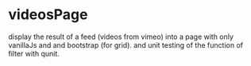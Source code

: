 # videosPage
display the result of a feed (videos from vimeo) into a page with only vanillaJs and and bootstrap (for grid).
and unit testing of the function of filter with qunit.